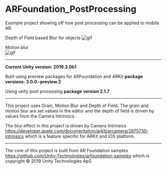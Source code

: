 # ARFoundation_PostProcessing

Example project showing off how post processing can be applied to mobile AR.

Depth of Field based Blur for objects
![gif](DoFBlur.gif)

Motion blur  
![gif](MotionBlur.gif)

-------------------
**Current Unity version: 2019.3.0b1**

Built using preview packages for ARFoundation and ARKit **package versions: 3.0.0 -preview.2**

Using unity post processing **package version 2.1.7**

-------------------

This project uses Grain, Motion Blur and Depth of Field. The grain and motion blur are set values in the editor and the depth of field is driven by values from the Camera Intrinsics.


The blur effect in this project is driven by Camera Intrinsics https://developer.apple.com/documentation/arkit/arcamera/2875730-intrinsics which is a feature specific for ARKit and iOS platform.


-------------------










The core of this project is built from AR Foundation samples https://github.com/Unity-Technologies/arfoundation-samples which is copyright © 2019 Unity Technologies ApS
